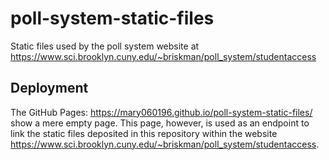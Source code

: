 # poll-system-static-files
Static files used by the poll system website at https://www.sci.brooklyn.cuny.edu/~briskman/poll_system/studentaccess

## Deployment
The GitHub Pages: https://mary060196.github.io/poll-system-static-files/ show a mere empty page. This page, however, is used as an endpoint to link the static files deposited in this repository within the website https://www.sci.brooklyn.cuny.edu/~briskman/poll_system/studentaccess.
